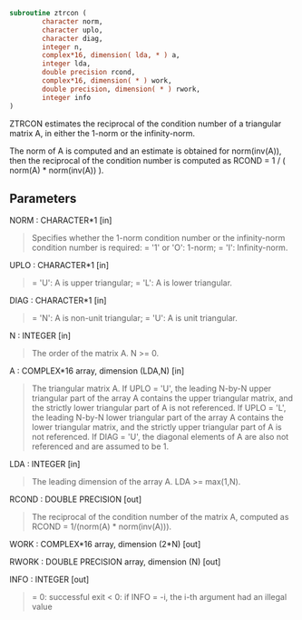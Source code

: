 ```fortran
subroutine ztrcon (
        character norm,
        character uplo,
        character diag,
        integer n,
        complex*16, dimension( lda, * ) a,
        integer lda,
        double precision rcond,
        complex*16, dimension( * ) work,
        double precision, dimension( * ) rwork,
        integer info
)
```

ZTRCON estimates the reciprocal of the condition number of a
triangular matrix A, in either the 1-norm or the infinity-norm.

The norm of A is computed and an estimate is obtained for
norm(inv(A)), then the reciprocal of the condition number is
computed as
RCOND = 1 / ( norm(A) \* norm(inv(A)) ).

## Parameters
NORM : CHARACTER\*1 [in]
> Specifies whether the 1-norm condition number or the
> infinity-norm condition number is required:
> = '1' or 'O':  1-norm;
> = 'I':         Infinity-norm.

UPLO : CHARACTER\*1 [in]
> = 'U':  A is upper triangular;
> = 'L':  A is lower triangular.

DIAG : CHARACTER\*1 [in]
> = 'N':  A is non-unit triangular;
> = 'U':  A is unit triangular.

N : INTEGER [in]
> The order of the matrix A.  N >= 0.

A : COMPLEX\*16 array, dimension (LDA,N) [in]
> The triangular matrix A.  If UPLO = 'U', the leading N-by-N
> upper triangular part of the array A contains the upper
> triangular matrix, and the strictly lower triangular part of
> A is not referenced.  If UPLO = 'L', the leading N-by-N lower
> triangular part of the array A contains the lower triangular
> matrix, and the strictly upper triangular part of A is not
> referenced.  If DIAG = 'U', the diagonal elements of A are
> also not referenced and are assumed to be 1.

LDA : INTEGER [in]
> The leading dimension of the array A.  LDA >= max(1,N).

RCOND : DOUBLE PRECISION [out]
> The reciprocal of the condition number of the matrix A,
> computed as RCOND = 1/(norm(A) \* norm(inv(A))).

WORK : COMPLEX\*16 array, dimension (2\*N) [out]

RWORK : DOUBLE PRECISION array, dimension (N) [out]

INFO : INTEGER [out]
> = 0:  successful exit
> < 0:  if INFO = -i, the i-th argument had an illegal value

